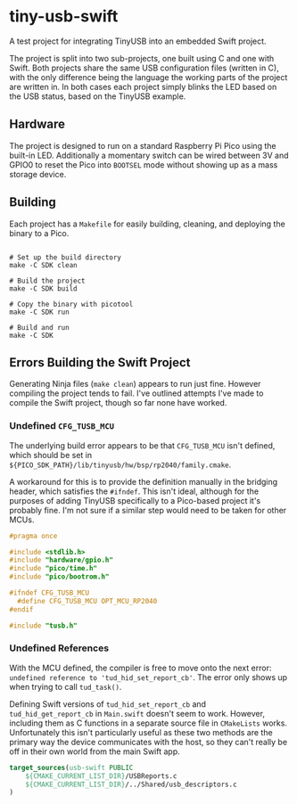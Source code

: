 # tiny-usb-swift

A test project for integrating TinyUSB into an embedded Swift project.

The project is split into two sub-projects, one built using C and one with Swift. Both projects share the same USB configuration files (written in C), with the only difference being the language the working parts of the project are written in. In both cases each project simply blinks the LED based on the USB status, based on the TinyUSB example.

## Hardware

The project is designed to run on a standard Raspberry Pi Pico using the built-in LED. Additionally a momentary switch can be wired between 3V and GPIO0 to reset the Pico into `BOOTSEL` mode without showing up as a mass storage device.

## Building

Each project has a `Makefile` for easily building, cleaning, and deploying the binary to a Pico.

```shell

# Set up the build directory
make -C SDK clean

# Build the project
make -C SDK build

# Copy the binary with picotool
make -C SDK run

# Build and run
make -C SDK
```

## Errors Building the Swift Project

Generating Ninja files (`make clean`) appears to run just fine. However compiling the project tends to fail. I've outlined attempts I've made to compile the Swift project, though so far none have worked.

### Undefined `CFG_TUSB_MCU`

The underlying build error appears to be that `CFG_TUSB_MCU` isn't defined, which should be set in `${PICO_SDK_PATH}/lib/tinyusb/hw/bsp/rp2040/family.cmake`.

A workaround for this is to provide the definition manually in the bridging header, which satisfies the `#ifndef`. This isn't ideal, although for the purposes of adding TinyUSB specifically to a Pico-based project it's probably fine. I'm not sure if a similar step would need to be taken for other MCUs.

```C
#pragma once

#include <stdlib.h>
#include "hardware/gpio.h"
#include "pico/time.h"
#include "pico/bootrom.h"

#ifndef CFG_TUSB_MCU
  #define CFG_TUSB_MCU OPT_MCU_RP2040
#endif

#include "tusb.h"
```

### Undefined References

With the MCU defined, the compiler is free to move onto the next error: `undefined reference to 'tud_hid_set_report_cb'`. The error only shows up when trying to call `tud_task()`.

Defining Swift versions of `tud_hid_set_report_cb` and `tud_hid_get_report_cb` in `Main.swift` doesn't seem to work. However, including them as C functions in a separate source file in `CMakeLists` works. Unfortunately this isn't particularly useful as these two methods are the primary way the device communicates with the host, so they can't really be off in their own world from the main Swift app.

```cmake
target_sources(usb-swift PUBLIC
	${CMAKE_CURRENT_LIST_DIR}/USBReports.c
	${CMAKE_CURRENT_LIST_DIR}/../Shared/usb_descriptors.c
)
```
